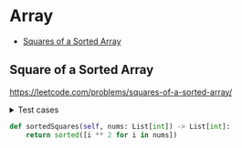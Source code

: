 # Array

+ [Squares of a Sorted Array](#squares-of-a-sorted-array)

## Square of a Sorted Array
https://leetcode.com/problems/squares-of-a-sorted-array/

<details><summary>Test cases</summary><blockquote>

```python
import unittest
from squares_of_a_sorted_array import sortedSquares


class MyTestCase(unittest.TestCase):
    def test_squares_of_a_sorted_array(self):
        self.assertEqual(sortedSquares([-2, -5, 184, 24, 4]), [4, 16, 25, 24 * 24, 184 * 184])


if __name__ == '__main__':
    unittest.main()

```

</blockquote></details>



```python
def sortedSquares(self, nums: List[int]) -> List[int]:
    return sorted([i ** 2 for i in nums])
    
```
